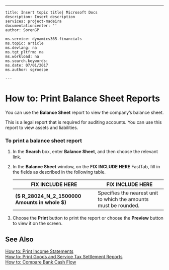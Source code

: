---
    title: Insert topic title| Microsoft Docs
    description: Insert description
    services: project-madeira
    documentationcenter: ''
    author: SorenGP

    ms.service: dynamics365-financials
    ms.topic: article
    ms.devlang: na
    ms.tgt_pltfrm: na
    ms.workload: na
    ms.search.keywords:
    ms.date: 07/01/2017
    ms.author: sgroespe

    ---
# How to: Print Balance Sheet Reports
You can use the **Balance Sheet** report to view the company’s balance sheet.  
  
 This is a legal report that is required for auditing accounts. You can use this report to view assets and liabilities.  
  
### To print a balance sheet report  
  
1.  In the **Search** box, enter **Balance Sheet**, and then choose the relevant link.  
  
2.  In the **Balance Sheet** window, on the **FIX INCLUDE HERE<!--[!INCLUDE[bp_optionsheading](../../DesignAndEngineering/includes/bp_optionsheading_md.md)] -->** FastTab, fill in the fields as described in the following table.  
  
    |FIX INCLUDE HERE<!--[!INCLUDE[bp_tablefield](../../ApplicationDesign/includes/bp_tablefield_md.md)] -->|FIX INCLUDE HERE<!--[!INCLUDE[bp_tabledescription](../../ApplicationDesign/includes/bp_tabledescription_md.md)] -->|  
    |---------------------------------|---------------------------------------|  
    |**\($ R\_28024\_N\_2\_1500000 Amounts in whole $\)**|Specifies the nearest unit to which the amounts must be rounded.|  
  
3.  Choose the **Print** button to print the report or choose the **Preview** button to view it on the screen.  
  
## See Also  
 [How to: Print Income Statements](../../LocalFunctionalityForMicrosoftDynamicsNav2016/Australia/how-to-print-income-statements.md)   
 [How to: Print Goods and Service Tax Settlement Reports](../../LocalFunctionalityForMicrosoftDynamicsNav2016/Australia/how-to-print-goods-and-service-tax-settlement-reports.md)   
 [How to: Compare Bank Cash Flow](../../LocalFunctionalityForMicrosoftDynamicsNav2016/Australia/how-to-compare-bank-cash-flow.md)